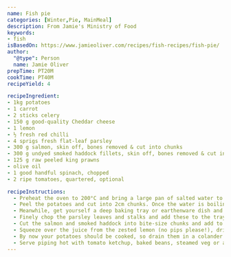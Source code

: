 ```yaml
---
name: Fish pie
categories: [Winter,Pie, MainMeal]
description: From Jamie's Ministry of Food
keywords:
- fish
isBasedOn: https://www.jamieoliver.com/recipes/fish-recipes/fish-pie/
author:
  "@type": Person
  name: Jamie Oliver
prepTime: PT20M
cookTime: PT40M
recipeYield: 4

recipeIngredient:
- 1kg potatoes
- 1 carrot
- 2 sticks celery
- 150 g good-quality Cheddar cheese
- 1 lemon
- ½ fresh red chilli
- 4 sprigs fresh flat-leaf parsley
- 300 g salmon, skin off, bones removed & cut into chunks
- 300 g undyed smoked haddock fillets, skin off, bones removed & cut into chunks
- 125 g raw peeled king prawns
- olive oil
- 1 good handful spinach, chopped
- 2 ripe tomatoes, quartered, optional

recipeInstructions:
  - Preheat the oven to 200°C and bring a large pan of salted water to the boil. 
  - Peel the potatoes and cut into 2cm chunks. Once the water is boiling, add your potatoes and cook for around 12 minutes, until soft (you can stick your knife into them to check).
  - Meanwhile, get yourself a deep baking tray or earthenware dish and stand a box grater in it. Peel the carrot. Grate the celery, carrot and Cheddar on the coarse side of the grater. Use the fine side of the grater to grate the zest from the lemon. Finely grate or chop your chilli. 
  - Finely chop the parsley leaves and stalks and add these to the tray.
  - Cut the salmon and smoked haddock into bite-size chunks and add to the tray with the prawns.
  - Squeeze over the juice from the zested lemon (no pips please!), drizzle with olive oil and add a good pinch of salt and pepper. If you want to add any spinach or tomatoes, do it now. Mix everything together really well.
  - By now your potatoes should be cooked, so drain them in a colander and return them to the pan. Drizzle with a couple of good lugs of olive oil and add a pinch of salt and pepper. Mash until nice and smooth, then spread evenly over the top of the fish and grated veg. Place in the preheated oven for around 40 minutes, or until cooked through, crispy and golden on top. 
  - Serve piping hot with tomato ketchup, baked beans, steamed veg or a lovely green salad
---
```

